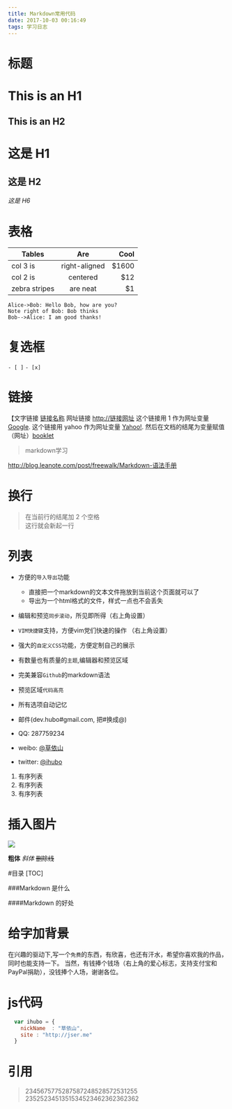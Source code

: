 ```yaml
---
title: Markdown常用代码
date: 2017-10-03 00:16:49
tags: 学习日志
---
```


# 标题
This is an H1
=============

This is an H2
-------------

# 这是 H1

## 这是 H2

###### 这是 H6




# 表格
| Tables        | Are           | Cool  |
| ------------- |:-------------:| -----:|
| col 3 is      | right-aligned | $1600 |
| col 2 is      | centered      |   $12 |
| zebra stripes | are neat      |    $1 |



```sequence
Alice->Bob: Hello Bob, how are you?
Note right of Bob: Bob thinks
Bob-->Alice: I am good thanks!
```



# 复选框
`- [ ]`
`- [x]`


# 链接
【文字链接 [链接名称](http://链接网址)
网址链接 <http://链接网址>
这个链接用 1 作为网址变量 [Google][1].
这个链接用 yahoo 作为网址变量 [Yahoo!][yahoo].
然后在文档的结尾为变量赋值（网址）[booklet][1]
> markdown学习
  
  <http://blog.leanote.com/post/freewalk/Markdown-语法手册>

  [1]: http://www.google.com/
  [yahoo]: http://www.yahoo.com/
  [booklet]: http://blog.leanote.com/post/freewalk/Markdown
# 换行
> 在当前行的结尾加 2 个空格  
这行就会新起一行


# 列表

* 方便的`导入导出`功能
    *  直接把一个markdown的文本文件拖放到当前这个页面就可以了
    *  导出为一个html格式的文件，样式一点也不会丢失
* 编辑和预览`同步滚动`，所见即所得（右上角设置）
* `VIM快捷键`支持，方便vim党们快速的操作 （右上角设置）
* 强大的`自定义CSS`功能，方便定制自己的展示
* 有数量也有质量的`主题`,编辑器和预览区域
* 完美兼容`Github`的markdown语法
* 预览区域`代码高亮`
* 所有选项自动记忆


* 邮件(dev.hubo#gmail.com, 把#换成@)
* QQ: 287759234
* weibo: [@草依山](http://weibo.com/ihubo)
* twitter: [@ihubo](http://twitter.com/ihubo)

1. 有序列表
1. 有序列表
4. 有序列表

# 插入图片
![](http://cdn.wiz.cn/wp-content/uploads/2015/06/wiz_logo.png)

**粗体**
*斜体*
~~删除线~~

#目录
[TOC]

###Markdown 是什么

####Markdown 的好处




# 给字加背景
在兴趣的驱动下,写一个`免费`的东西，有欣喜，也还有汗水，希望你喜欢我的作品，同时也能支持一下。
当然，有钱捧个钱场（右上角的爱心标志，支持支付宝和PayPal捐助），没钱捧个人场，谢谢各位。

# js代码
```javascript
  var ihubo = {
    nickName  : "草依山",
    site : "http://jser.me"
  }
```

# 引用
>2345675775287587248528572531255
2352523451351534523462362362362


